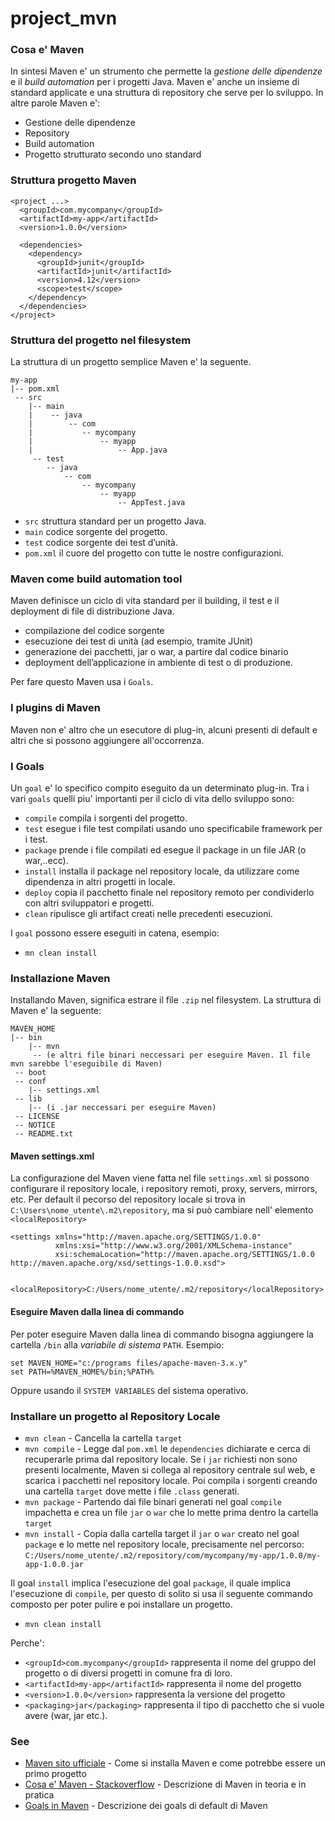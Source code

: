 # project_mvn

### Cosa e' Maven
In sintesi Maven e' un strumento che permette la *gestione delle dipendenze* e il *build automation* per i progetti Java.
Maven e' anche un insieme di standard applicate e una struttura di repository che serve per lo sviluppo. 
In altre parole Maven e':

- Gestione delle dipendenze
- Repository 
- Build automation
- Progetto strutturato secondo uno standard


### Struttura progetto Maven

```
<project ...>
  <groupId>com.mycompany</groupId>
  <artifactId>my-app</artifactId>
  <version>1.0.0</version>
 
  <dependencies>
    <dependency>
      <groupId>junit</groupId>
      <artifactId>junit</artifactId>
      <version>4.12</version>
      <scope>test</scope>
    </dependency>
  </dependencies>
</project>
```

### Struttura del progetto nel filesystem
La struttura di un progetto semplice Maven e' la seguente.

```
my-app
|-- pom.xml
 -- src
    |-- main
    |    -- java
    |        -- com
    |           -- mycompany
    |               -- myapp
    |                   -- App.java
     -- test
        -- java
            -- com
                -- mycompany
                    -- myapp
                        -- AppTest.java
```
                       
* `src` struttura standard per un progetto Java.
* `main` codice sorgente del progetto.
* `test` codice sorgente dei test d’unità.
* `pom.xml` il cuore del progetto con tutte le nostre configurazioni.
                 
 
### Maven come build automation tool
Maven definisce un ciclo di vita standard per il building, il test e il deployment di file di distribuzione Java.
* compilazione del codice sorgente
* esecuzione dei test di unità (ad esempio, tramite JUnit)
* generazione dei pacchetti, jar o war, a partire dal codice binario
* deployment dell’applicazione in ambiente di test o di produzione.

Per fare questo Maven usa i `Goals`.

### I plugins di Maven
Maven non e' altro che un esecutore di plug-in, alcuni presenti di default e altri che si possono aggiungere all'occorrenza.

### I Goals
Un `goal` e' lo specifico compito eseguito da un determinato plug-in. 
Tra i vari `goals` quelli piu' importanti per il ciclo di vita dello sviluppo sono:
- `compile` compila i sorgenti del progetto.
- `test` esegue i file test compilati usando uno specificabile framework per i test.
- `package` prende i file compilati ed esegue il package in un file JAR (o war,..ecc).
- `install` installa il package nel repository locale, da utilizzare come dipendenza in altri progetti in locale.
- `deploy` copia il pacchetto finale nel repository remoto per condividerlo con altri sviluppatori e progetti. 
- `clean` ripulisce gli artifact creati nelle precedenti esecuzioni.

I `goal` possono essere eseguiti in catena, esempio:
- `mn clean install`

### Installazione Maven 
Installando Maven, significa estrare il file `.zip` nel filesystem. La struttura di Maven e' la seguente:

```
MAVEN_HOME
|-- bin
    |-- mvn  
     -- (e altri file binari neccessari per eseguire Maven. Il file mvn sarebbe l'eseguibile di Maven)
 -- boot
 -- conf
    |-- settings.xml
 -- lib
    |-- (i .jar neccessari per eseguire Maven)
 -- LICENSE
 -- NOTICE
 -- README.txt
```

#### Maven settings.xml
La configurazione del Maven viene fatta nel file `settings.xml` si possono configurare il repository locale, i repository remoti, proxy, servers, mirrors, etc.
Per default il pecorso del repository locale si trova in `C:\Users\nome_utente\.m2\repository`, ma si può cambiare nell' elemento `<localRepository>`

```
<settings xmlns="http://maven.apache.org/SETTINGS/1.0.0"
          xmlns:xsi="http://www.w3.org/2001/XMLSchema-instance"
          xsi:schemaLocation="http://maven.apache.org/SETTINGS/1.0.0 http://maven.apache.org/xsd/settings-1.0.0.xsd">
  
  <localRepository>C:/Users/nome_utente/.m2/repository</localRepository>
 ```
 
#### Eseguire Maven dalla linea di commando
Per poter eseguire Maven dalla linea di commando bisogna aggiungere la cartella `/bin` alla *variabile di sistema* `PATH`. 
Esempio:
 
```
set MAVEN_HOME="c:/programs files/apache-maven-3.x.y"
set PATH=%MAVEN_HOME%/bin;%PATH%
```
Oppure usando il `SYSTEM VARIABLES` del sistema operativo.


### Installare un progetto al Repository Locale

- `mvn clean` - Cancella la cartella `target`
- `mvn compile` - Legge dal `pom.xml` le `dependencies` dichiarate e cerca di recuperarle prima dal repository locale. 
Se i `jar` richiesti non sono presenti localmente, Maven si collega al repository centrale sul web, e scarica i pacchetti nel repository locale.
Poi compila i sorgenti creando una cartella `target` dove mette i file `.class` generati.
- `mvn package` - Partendo dai file binari generati nel goal `compile` impachetta e crea un file `jar` o `war` che lo mette prima dentro la cartella `target`
- `mvn install` - Copia dalla cartella target il `jar` o `war` creato nel goal `package` e lo mette nel repository locale, precisamente nel percorso:
`C:/Users/nome_utente/.m2/repository/com/mycompany/my-app/1.0.0/my-app-1.0.0.jar`

Il goal `install` implica l'esecuzione del goal `package`, il quale implica l'esecuzione di `compile`, per questo di solito si usa il seguente 
commando composto per poter pulire e poi installare un progetto.
- `mvn clean install`


Perche':
- `<groupId>com.mycompany</groupId>` rappresenta il nome del gruppo del progetto o di diversi progetti in comune fra di loro. 
- `<artifactId>my-app</artifactId>` rappresenta il nome del progetto
- `<version>1.0.0</version>` rappresenta la versione del progetto
- `<packaging>jar</packaging>` rappresenta il tipo di pacchetto che si vuole avere (war, jar etc.). 


### See
* [Maven sito ufficiale](https://maven.apache.org/guides/getting-started/maven-in-five-minutes.html) - Come si installa Maven e come potrebbe essere un primo progetto 
* [Cosa e' Maven - Stackoverflow](https://stackoverflow.com/questions/13335351/what-does-maven-do-in-theory-and-in-practice-when-is-it-worth-to-use-it) - Descrizione di Maven in teoria e in pratica
* [Goals in Maven](https://www.baeldung.com/maven-goals-phases) - Descrizione dei goals di default di Maven